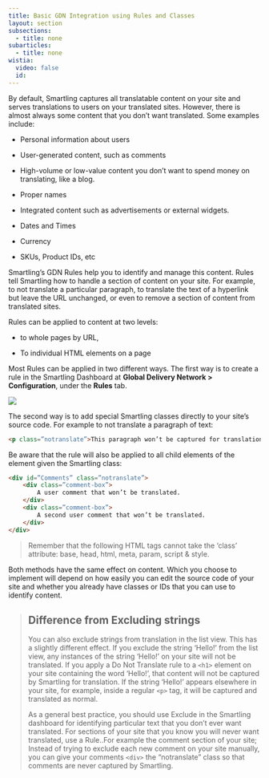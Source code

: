 ```yaml
---
title: Basic GDN Integration using Rules and Classes
layout: section
subsections:
  - title: none
subarticles:
  - title: none
wistia:
  video: false
  id:
---
```


By default, Smartling captures all translatable content on your site and serves translations to users on your translated sites. However, there is almost always some content that you don’t want translated. Some examples include:

*   Personal information about users

*   User-generated content, such as comments

*   High-volume or low-value content you don’t want to spend money on translating, like a blog.

*   Proper names

*   Integrated content such as advertisements or external widgets.

*   Dates and Times

*   Currency

*   SKUs, Product IDs, etc

Smartling’s GDN Rules help you to identify and manage this content. Rules tell Smartling how to handle a section of content on your site. For example, to not translate a particular paragraph, to translate the text of a hyperlink but leave the URL unchanged, or even to remove a section of content from translated sites.

Rules can be applied to content at two levels:

*   to whole pages by URL,

*   To individual HTML elements on a page

Most Rules can be applied in two different ways. The first way is to create a rule in the Smartling Dashboard at **Global Delivery Network > Configuration**, under the **Rules** tab.

![](https://lh6.googleusercontent.com/UefLXkF4mqVZwW84sPNeMhkskzE5khms7NyK0nGWoLPozXompkrgAfkcUaqBmGrO2CVtR0_f2jmI7pvomvNP5p7VpuUpyZPO45DNvthRjtcS_DgQcfIX7Cz_e0iYDUyx4-RBkNm4)

The second way is to add special Smartling classes directly to your site’s source code. For example to not translate a paragraph of text:

~~~html
<p class=”notranslate”>This paragraph won’t be captured for translation</p>
~~~

Be aware that the rule will also be applied to all child elements of the element given the Smartling class:

~~~html
<div id=”Comments” class=”notranslate”>
    <div class=”comment-box”>
        A user comment that won’t be translated.
    </div>
    <div class=”comment-box”>
        A second user comment that won’t be translated.
    </div>
</div>
~~~

> Remember that the following HTML tags cannot take the ‘class’ attribute: base, head, html, meta, param, script & style.

Both methods have the same effect on content. Which you choose to implement will depend on how easily you can edit the source code of your site and whether you already have classes or IDs that you can use to identify content.

<blockquote class="info">

<h2>Difference from Excluding strings</h2>

<p>You can also exclude strings from translation in the list view. This has a slightly different effect. If you exclude the string ‘Hello!’ from the list view, any instances of the string ‘Hello!’ on your site will not be translated. If you apply a Do Not Translate rule to a <code>&lt;h1&gt;</code> element on your site containing the word ‘Hello!’, that content will not be captured by Smartling for translation. If the string ‘Hello!’ appears elsewhere in your site, for example, inside a regular <code>&lt;p&gt;</code> tag, it will be captured and translated as normal.</p>

<p>As a general best practice, you should use Exclude in the Smartling dashboard for identifying particular text that you don’t ever want translated. For sections of your site that you know you will never want translated, use a Rule..For example the comment section of your site; Instead of trying to exclude each new comment on your site manually, you can give your comments <code>&lt;div&gt;</code> the “notranslate” class so that comments are never captured by Smartling.</p>

</blockquote>